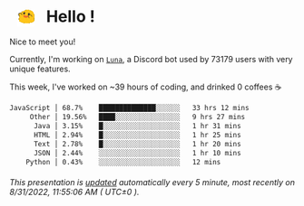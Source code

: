 <h1>   <img src="./spoinky.gif" style="vertical-align:middle;" width="30px">   Hello ! </h1>

Nice to meet you!

Currently, I'm working on <a href='https://github.com/Asgarrrr/Luna'>`Luna`</a>, a Discord bot used by 73179 users with very unique features.

This week, I've worked on ~39 hours of coding, and drinked 0 coffees ☕

```
JavaScript │ 68.7%    ██████████████░░░░░░   33 hrs 12 mins
     Other │ 19.56%   ████░░░░░░░░░░░░░░░░   9 hrs 27 mins
      Java │ 3.15%    █░░░░░░░░░░░░░░░░░░░   1 hr 31 mins
      HTML │ 2.94%    █░░░░░░░░░░░░░░░░░░░   1 hr 25 mins
      Text │ 2.78%    █░░░░░░░░░░░░░░░░░░░   1 hr 20 mins
      JSON │ 2.44%    ░░░░░░░░░░░░░░░░░░░░   1 hr 10 mins
    Python │ 0.43%    ░░░░░░░░░░░░░░░░░░░░   12 mins
```

###### This presentation is [updated](https://github.com/Asgarrrr) automatically every 5 minute, most recently on 8/31/2022, 11:55:06 AM ( UTC±0 ).